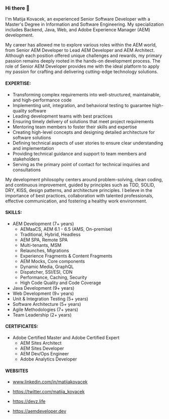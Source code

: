 ### Hi there 👋

I'm Matija Kovacek, an experienced Senior Software Developer with a Master's Degree in Information and Software Engineering. My specialization includes Backend, Java, Web, and Adobe Experience Manager (AEM) development.

My career has allowed me to explore various roles within the AEM world, from Senior AEM Developer to Lead AEM Developer and AEM Architect. Although each position offered unique challenges and rewards, my primary passion remains deeply rooted in the hands-on development process. The role of Senior AEM Developer provides me with the ideal platform to apply my passion for crafting and delivering cutting-edge technology solutions. 

#### EXPERTISE:
- Transforming complex requirements into well-structured, maintainable, and high-performance code
- Implementing unit, integration, and behavioral testing to guarantee high-quality software
- Leading development teams with best practices
- Ensuring timely delivery of solutions that meet project requirements
- Mentoring team members to foster their skills and expertise
- Creating high-level concepts and designing detailed architecture for software solutions
- Defining technical aspects of user stories to ensure clear understanding and implementation
- Providing technical guidance and support to team members and stakeholders
- Serving as the primary point of contact for technical inquiries and consultations

My development philosophy centers around problem-solving, clean coding, and continuous improvement, guided by principles such as TDD, SOLID, DRY, KISS, design patterns, and architecture principles.
I believe in the importance of best practices, collaboration with talented professionals, effective communication, and fostering a healthy work environment.

#### SKILLS:
 - AEM Development (7+ years)
     - AEMaaCS, AEM 6.1 - 6.5 (AMS, On-premise)
     - Traditional, Hybrid, Headless
     - AEM SPA, Remote SPA
     - Multi-tenants, MSM
     - Relaunches, Migrations
     - Experience Fragments & Content Fragments
     - AEM Mocks, Core components 
     - Dynamic Media, GraphQL
     - Dispatcher, SSI/ESI, CDN
     - Performance, Caching, Security
     - High Code Quality and Code Coverage
 - Java Development (9+ years)
 - Web Development (9+ years)
 - Unit & Integration Testing (5+ years) 
 - Software Architecture (5+ years)
 - Agile Methodologies (7+ years)
 - Team Leadership (2+ years)

#### CERTIFICATES:
 - Adobe Certified Master and Adobe Certified Expert
     - AEM Sites Architect 
     - AEM Sites Developer
     - AEM Dev/Ops Engineer
     - Adobe Analytics Developer


#### WEBSITES
- www.linkedin.com/in/matijakovacek

- https://twitter.com/matija_kovacek

- https://devz.life

- https://aemdeveloper.dev
